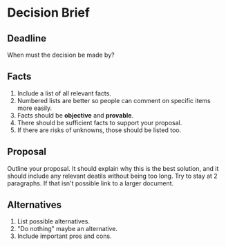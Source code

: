 # Decision Brief

## Deadline

When must the decision be made by?

## Facts

1. Include a list of all relevant facts.
1. Numbered lists are better so people can comment on specific items more easily.
1. Facts should be **objective** and **provable**.
1. There should be sufficient facts to support your proposal.
1. If there are risks of unknowns, those should be listed too.

## Proposal

Outline your proposal. It should explain why this is the best solution, and it should include any relevant deatils without being too long. Try to stay at 2 paragraphs. If that isn't possible link to a larger document.

## Alternatives

1. List possible alternatives.
1. "Do nothing" maybe an alternative.
1. Include important pros and cons.
